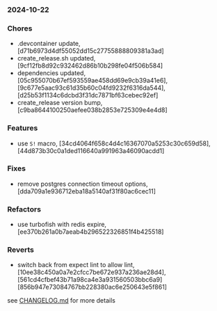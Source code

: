 ### 2024-10-22

### Chores
+ .devcontainer update, [d71b6973d4df55052dd15c27755888809381a3ad]
+ create_release.sh updated, [9cf12fb8d92c932462d86b10b298fe04f506b584]
+ dependencies updated, [05c955070b67ef593559ae458dd69e9cb39a41e6], [9c677e5aac93c61d35b60c04fd9232f6316da544], [d25b53f1134c6dcbd3f31dc7871bf63cebec92ef]
+ create_release version bump, [c9ba8644100250aefee038b2853e725309e4e4d8]

### Features
+ use `S!` macro, [34cd4064f658c4d4c16367070a5253c30c659d58], [44d873b30c0a1ded116640a991963a46090acdd1]

### Fixes
+ remove postgres connection timeout options, [dda709a1e936712eba18a5140af31f80ac6cec11]

### Refactors
+ use turbofish with redis expire, [ee370b261a0b7aeab4b296522326851f4b425518]

### Reverts
+ switch back from expect lint to allow lint, [10ee38c450a0a7e2cfcc7be672e937a236ae28d4], [561cd4cfbef43b71a98ca4e3a931560503bbc6a9] [856b947e73084767bb228380ac6e250643e5f861]

see <a href='https://github.com/mrjackwills/adsbdb/blob/main/CHANGELOG.md'>CHANGELOG.md</a> for more details
